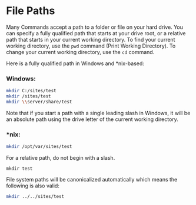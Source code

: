 # File Paths
Many Commands accept a path to a folder or file on your hard drive. You can specify a fully qualified path that starts at your drive root, or a relative path that starts in your current working directory. To find your current working directory, use the `pwd` command (Print Working Directory). To change your current working directory, use the `cd` command.

Here is a fully qualified path in Windows and *nix-based:

### Windows:
```bash
mkdir C:/sites/test
mkdir /sites/test
mkdir \\server/share/test
```

Note that if you start a path with a single leading slash in Windows, it will be an absolute path using the drive letter of the current working directory.  

### *nix:
```bash
mkdir /opt/var/sites/test
```

For a relative path, do not begin with a slash.

```
mkdir test
```

File system paths will be canonicalized automatically which means the following is also valid:

```bash
mkdir ../../sites/test
```
